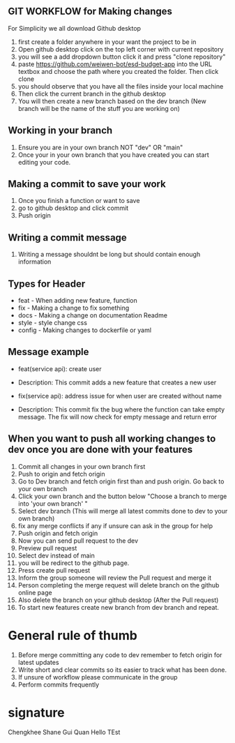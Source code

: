 ## GIT WORKFLOW for Making changes

For Simplicity we all download Github desktop

1. first create a folder anywhere in your want the project to be in
2. Open github desktop click on the top left corner with current repository
3. you will see a add dropdown button click it and press "clone repository"
4. paste https://github.com/weiwen-bot/esd-budget-app into the URL textbox and choose the path where you created the folder. Then click clone
5. you should observe that you have all the files inside your local machine
6. Then click the current branch in the github desktop
7. You will then create a new branch based on the dev branch (New branch will be the name of the stuff you are working on)

## Working in your branch

1. Ensure you are in your own branch NOT "dev" OR "main"
2. Once your in your own branch that you have created you can start editing your code.

## Making a commit to save your work

1. Once you finish a function or want to save
2. go to github desktop and click commit
3. Push origin

## Writing a commit message

1. Writing a message shouldnt be long but should contain enough information

## Types for Header

- feat - When adding new feature, function
- fix - Making a change to fix something
- docs - Making a change on documentation Readme
- style - style change css
- config - Making changes to dockerfile or yaml

## Message example

- feat(service api): create user
- Description: This commit adds a new feature that creates a new user

- fix(service api): address issue for when user are created without name
- Description: This commit fix the bug where the function can take empty message. The fix will now check for empty message and return error

## When you want to push all working changes to dev once you are done with your features

1. Commit all changes in your own branch first
2. Push to origin and fetch origin
3. Go to Dev branch and fetch origin first than and push origin. Go back to your own branch
4. Click your own branch and the button below "Choose a branch to merge into 'your own branch' "
5. Select dev branch (This will merge all latest commits done to dev to your own branch)
6. fix any merge conflicts if any if unsure can ask in the group for help
7. Push origin and fetch origin
8. Now you can send pull request to the dev
9. Preview pull request
10. Select dev instead of main
11. you will be redirect to the github page.
12. Press create pull request
13. Inform the group someone will review the Pull request and merge it
14. Person completing the merge request will delete branch on the github online page
15. Also delete the branch on your github desktop (After the Pull request)
16. To start new features create new branch from dev branch and repeat.

# General rule of thumb

1. Before merge committing any code to dev remember to fetch origin for latest updates
2. Write short and clear commits so its easier to track what has been done.
3. If unsure of workflow please communicate in the group
4. Perform commits frequently

# signature

Chengkhee
Shane
Gui Quan
Hello TEst